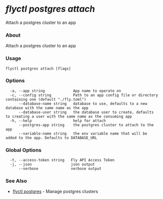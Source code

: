 # _flyctl postgres attach_

Attach a postgres cluster to an app

### About

Attach a postgres cluster to an app

### Usage
~~~
flyctl postgres attach [flags]
~~~

### Options

~~~
  -a, --app string             App name to operate on
  -c, --config string          Path to an app config file or directory containing one (default "./fly.toml")
      --database-name string   database to use, defaults to a new database with the same name as the app
      --database-user string   the database user to create, defaults to creating a user with the same name as the consuming app
  -h, --help                   help for attach
      --postgres-app string    the postgres cluster to attach to the app
      --variable-name string   the env variable name that will be added to the app. Defaults to DATABASE_URL
~~~

### Global Options

~~~
  -t, --access-token string   Fly API Access Token
  -j, --json                  json output
      --verbose               verbose output
~~~

### See Also

* [flyctl postgres](/docs/flyctl/postgres/)	 - Manage postgres clusters

